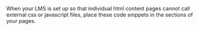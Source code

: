 When your LMS is set up so that individual html content pages cannot call external css or javascript files,
place these code snippets in the <head> </head> sections of your pages.
